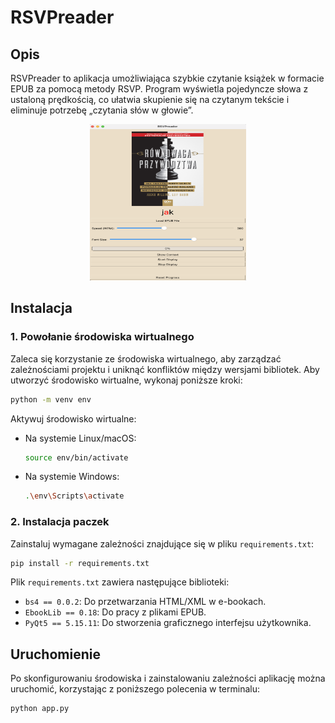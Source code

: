 # RSVPreader

## Opis
RSVPreader to aplikacja umożliwiająca szybkie czytanie książek w formacie EPUB za pomocą metody RSVP. Program wyświetla pojedyncze słowa z ustaloną prędkością, co ułatwia skupienie się na czytanym tekście i eliminuje potrzebę „czytania słów w głowie”.

<div align="center">
  <img src="img/img1.png" alt="alt text" width="250" height="250">
</div>

## Instalacja

### 1. Powołanie środowiska wirtualnego
Zaleca się korzystanie ze środowiska wirtualnego, aby zarządzać zależnościami projektu i uniknąć konfliktów między wersjami bibliotek. Aby utworzyć środowisko wirtualne, wykonaj poniższe kroki:

```bash
python -m venv env
```

Aktywuj środowisko wirtualne:
- Na systemie Linux/macOS:
  ```bash
  source env/bin/activate
  ```
- Na systemie Windows:
  ```bash
  .\env\Scripts\activate
  ```

### 2. Instalacja paczek
Zainstaluj wymagane zależności znajdujące się w pliku `requirements.txt`:

```bash
pip install -r requirements.txt
```

Plik `requirements.txt` zawiera następujące biblioteki:
- `bs4 == 0.0.2`: Do przetwarzania HTML/XML w e-bookach.
- `EbookLib == 0.18`: Do pracy z plikami EPUB.
- `PyQt5 == 5.15.11`: Do stworzenia graficznego interfejsu użytkownika.

## Uruchomienie

Po skonfigurowaniu środowiska i zainstalowaniu zależności aplikację można uruchomić, korzystając z poniższego polecenia w terminalu:

```bash
python app.py
```



